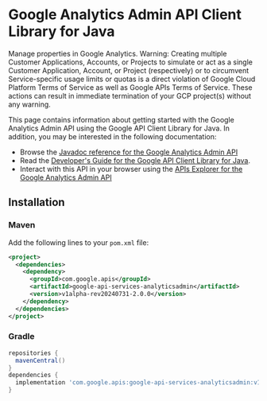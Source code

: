 # Google Analytics Admin API Client Library for Java

Manage properties in Google Analytics. Warning: Creating multiple Customer Applications, Accounts, or Projects to simulate or act as a single Customer Application, Account, or Project (respectively) or to circumvent Service-specific usage limits or quotas is a direct violation of Google Cloud Platform Terms of Service as well as Google APIs Terms of Service. These actions can result in immediate termination of your GCP project(s) without any warning.

This page contains information about getting started with the Google Analytics Admin API
using the Google API Client Library for Java. In addition, you may be interested
in the following documentation:

* Browse the [Javadoc reference for the Google Analytics Admin API][javadoc]
* Read the [Developer's Guide for the Google API Client Library for Java][google-api-client].
* Interact with this API in your browser using the [APIs Explorer for the Google Analytics Admin API][api-explorer]

## Installation

### Maven

Add the following lines to your `pom.xml` file:

```xml
<project>
  <dependencies>
    <dependency>
      <groupId>com.google.apis</groupId>
      <artifactId>google-api-services-analyticsadmin</artifactId>
      <version>v1alpha-rev20240731-2.0.0</version>
    </dependency>
  </dependencies>
</project>
```

### Gradle

```gradle
repositories {
  mavenCentral()
}
dependencies {
  implementation 'com.google.apis:google-api-services-analyticsadmin:v1alpha-rev20240731-2.0.0'
}
```

[javadoc]: https://googleapis.dev/java/google-api-services-analyticsadmin/latest/index.html
[google-api-client]: https://github.com/googleapis/google-api-java-client/
[api-explorer]: https://developers.google.com/apis-explorer/#p/analyticsadmin/v1/
